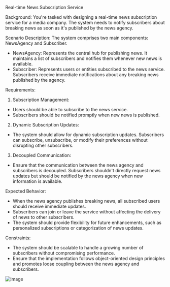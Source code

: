 Real-time News Subscription Service

Background: You're tasked with designing a real-time news subscription service for a media company. The system needs to notify subscribers about breaking news as soon as it's published by the news agency.

Scenario Description: The system comprises two main components: NewsAgency and Subscriber.
- NewsAgency: Represents the central hub for publishing news. It maintains a list of subscribers and notifies them whenever new news is available.
- Subscriber: Represents users or entities subscribed to the news service. Subscribers receive immediate notifications about any breaking news published by the agency.

Requirements:

1. Subscription Management:
- Users should be able to subscribe to the news service.
- Subscribers should be notified promptly when new news is published.

2. Dynamic Subscription Updates:
- The system should allow for dynamic subscription updates. Subscribers can subscribe, unsubscribe, or modify their preferences without disrupting other subscribers.

3. Decoupled Communication:
- Ensure that the communication between the news agency and subscribers is decoupled. Subscribers shouldn't directly request news updates but should be notified by the news agency when new information is available.

Expected Behavior:
- When the news agency publishes breaking news, all subscribed users should receive immediate updates.
- Subscribers can join or leave the service without affecting the delivery of news to other subscribers.
- The system should provide flexibility for future enhancements, such as personalized subscriptions or categorization of news updates.

Constraints:
- The system should be scalable to handle a growing number of subscribers without compromising performance.
- Ensure that the implementation follows object-oriented design principles and promotes loose coupling between the news agency and subscribers.

![image](https://github.com/user-attachments/assets/ed910c94-986d-4820-9c4d-d5fb011acac8)
